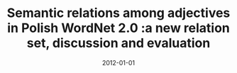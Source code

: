 ---
# Documentation: https://wowchemy.com/docs/managing-content/

title: Semantic relations among adjectives in Polish WordNet 2.0 :a new relation set,
  discussion and evaluation
subtitle: ''
summary: ''
authors:
- Marek M. Maziarz
- Stanisław Szpakowicz
- piasecki
tags: []
categories: []
date: '2012-01-01'
lastmod: 2022-10-07T05:11:38Z
featured: false
draft: false

# Featured image
# To use, add an image named `featured.jpg/png` to your page's folder.
# Focal points: Smart, Center, TopLeft, Top, TopRight, Left, Right, BottomLeft, Bottom, BottomRight.
image:
  caption: ''
  focal_point: ''
  preview_only: false

# Projects (optional).
#   Associate this post with one or more of your projects.
#   Simply enter your project's folder or file name without extension.
#   E.g. `projects = ["internal-project"]` references `content/project/deep-learning/index.md`.
#   Otherwise, set `projects = []`.
projects: []
publishDate: '2022-10-07T05:11:37.626642Z'
publication_types:
- '2'
abstract: ''
publication: '*Cognitive Studies*'
---
